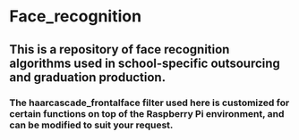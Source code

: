 # Face_recognition
## This is a repository of face recognition algorithms used in school-specific outsourcing and graduation production.
### The haarcascade_frontalface filter used here is customized for certain functions on top of the Raspberry Pi environment, and can be modified to suit your request.

